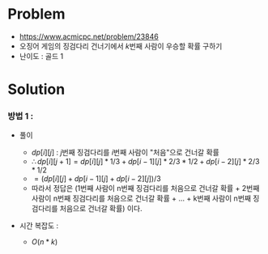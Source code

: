 # Problem
* https://www.acmicpc.net/problem/23846
* 오징어 게임의 징검다리 건너기에서 $k$번째 사람이 우승할 확률 구하기
* 난이도 : 골드 1

# Solution

### 방법 1 : 
* 풀이
  * $dp[i][j]$ : $j$번째 징검다리를 $i$번째 사람이 "처음"으로 건너갈 확률
  * $\therefore dp[i][j+1] = dp[i][j]*1/3 + dp[i-1][j] * 2/3 * 1/2 + dp[i-2][j] *2/3 *1/2$
  * $= (dp[i][j]+dp[i-1][j]+dp[i-2][j]) / 3$
  * 따라서 정답은 (1번째 사람이 n번째 징검다리를 처음으로 건너갈 확률 + 2번째 사람이 n번째 징검다리를 
처음으로 건너갈 확률 + ... + k번째 사람이 n번째 징검다리를 처음으로 건너갈 확률) 이다.

* 시간 복잡도 :
  * $O(n*k)$
<br></br>


